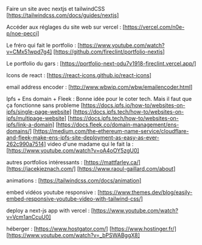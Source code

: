 Faire un site avec nextjs et tailwindCSS
[https://tailwindcss.com/docs/guides/nextjs]

Accéder aux réglages du site web sur vercel :
[https://vercel.com/n0e-p/noe-pecci]

Le fréro qui fait le portfolio :
[https://www.youtube.com/watch?v=CMx51wpd7g4]
[https://github.com/fireclint/portfolio-nextjs]

Le portfolio du gars :
[https://portfolio-next-odu7v1918-fireclint.vercel.app/]

Icons de react :
[https://react-icons.github.io/react-icons]

email address encoder :
[http://www.wbwip.com/wbw/emailencoder.html]

Ipfs + Ens domain + Fleek :
Bonne idée pour le coter tech. Mais il faut que ça fonctionne sans probleme
[https://docs.ipfs.io/how-to/websites-on-ipfs/single-page-website]
[https://docs.ipfs.tech/how-to/websites-on-ipfs/multipage-website]
[https://docs.ipfs.tech/how-to/websites-on-ipfs/link-a-domain]
[https://docs.fleek.co/domain-management/ens-domains/]
[https://medium.com/the-ethereum-name-service/cloudflare-and-fleek-make-ens-ipfs-site-deployment-as-easy-as-ever-262c990a7514]
video d'une madame qui le fait la : [https://www.youtube.com/watch?v=oA4oOY5zgU0]

autres portfolios intéressants :
[https://mattfarley.ca/]
[https://jacekjeznach.com/]
[https://www.raoul-gaillard.com/about]

animations :
[https://tailwindcss.com/docs/animation]

embed vidéos youtube responsive :
[https://www.themes.dev/blog/easily-embed-responsive-youtube-video-with-tailwind-css/]

deploy a next-js app with vercel :
[https://www.youtube.com/watch?v=Vcm1anCcuU0]

héberger :
[https://www.hostgator.com/]
[https://www.hostinger.fr/]
[https://www.youtube.com/watch?v=_bPSWABggX8]
